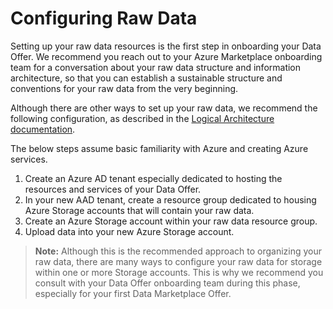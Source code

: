 # Configuring Raw Data

Setting up your raw data resources is the first step in onboarding your Data Offer. We recommend you reach out to your Azure Marketplace onboarding team for a conversation about your raw data structure and information architecture, so that you can establish a sustainable structure and conventions for your raw data from the very beginning.

Although there are other ways to set up your raw data, we recommend the following configuration, as described in the [Logical Architecture documentation](./Architecture.md).

The below steps assume basic familiarity with Azure and creating Azure services.

1. Create an Azure AD tenant especially dedicated to hosting the resources and services of your Data Offer.
1. In your new AAD tenant, create a resource group dedicated to housing Azure Storage accounts that will contain your raw data.
1. Create an Azure Storage account within your raw data resource group.
1. Upload data into your new Azure Storage account.

> **Note:** Although this is the recommended approach to organizing your raw data, there are many ways to configure your raw data for storage within one or more Storage accounts. This is why we recommend you consult with your Data Offer onboarding team during this phase, especially for your first Data Marketplace Offer.